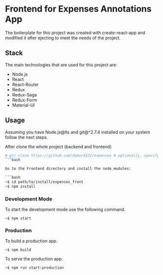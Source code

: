 Frontend for Expenses Annotations App
=====================================

The boilerplate for this project was created with
create-react-app and modified it after ejecting to meet
the needs of the project.

## Stack
The main technologies that are used for this project are:
- Node.js
- React
- React-Router
- Redux
- Redux-Saga
- Redux-Form
- Material-UI

## Usage
Assuming you have Node.js@lts and git@^2.7.4 installed on
your system follow the next steps.

After clone the whole project (backend and frontend) 

```bash
# git clone https://github.com/damor4321/expenses # optionally, specify the directory in which to clone
```bash

Go to the Frontend directory and install the node_modules:

```bash
~$ cd path/to/install/expenses_front
~$ npm install
```

### Development Mode
To start the development mode use the following command.
```
~$ npm start
```
### Production
To build a production app.
```
~$ npm build
```
To serve the production app.
```
~$ npm run start:production
```
